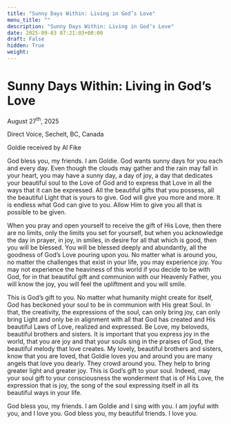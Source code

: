 ```yaml
---
title: "Sunny Days Within: Living in God’s Love"
menu_title: ""
description: "Sunny Days Within: Living in God’s Love"
date: 2025-09-03 07:21:03+00:00
draft: False
hidden: True
weight:
---
```

# Sunny Days Within: Living in God’s Love

August 27<sup>th</sup>, 2025

Direct Voice, Sechelt, BC, Canada

Goldie received by Al Fike

God bless you, my friends. I am Goldie. God wants sunny days for you each and every day. Even though the clouds may gather and the rain may fall in your heart, you may have a sunny day, a day of joy, a day that dedicates your beautiful soul to the Love of God and to express that Love in all the ways that it can be expressed. All the beautiful gifts that you possess, all the beautiful Light that is yours to give. God will give you more and more. It is endless what God can give to you. Allow Him to give you all that is possible to be given.

When you pray and open yourself to receive the gift of His Love, then there are no limits, only the limits you set for yourself, but when you acknowledge the day in prayer, in joy, in smiles, in desire for all that which is good, then you will be blessed. You will be blessed deeply and abundantly, all the goodness of God’s Love pouring upon you. No matter what is around you, no matter the challenges that exist in your life, you may experience joy. You may not experience the heaviness of this world if you decide to be with God, for in that beautiful gift and communion with our Heavenly Father, you will know the joy, you will feel the upliftment and you will smile.

This is God’s gift to you. No matter what humanity might create for itself, God has beckoned your soul to be in communion with His great Soul. In that, the creativity, the expressions of the soul, can only bring joy, can only bring Light and only be in alignment with all that God has created and His beautiful Laws of Love, realized and expressed. Be Love, my beloveds, beautiful brothers and sisters. It is important that you express joy in the world, that you are joy and that your souls sing in the praises of God, the beautiful melody that love creates. My lovely, beautiful brothers and sisters, know that you are loved, that Goldie loves you and around you are many angels that love you dearly. They crowd around you. They help to bring greater light and greater joy. This is God’s gift to your soul. Indeed, may your soul gift to your consciousness the wonderment that is of His Love, the expression that is joy, the song of the soul expressing itself in all its beautiful ways in your life.

God bless you, my friends. I am Goldie and I sing with you. I am joyful with you, and I love you. God bless you, my beautiful friends. I love you.
